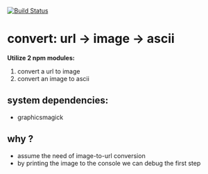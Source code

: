 [![Build Status](https://travis-ci.org/brownman/url_to_image_to_ascii.svg)](https://travis-ci.org/brownman/url_to_image_to_ascii)

convert: url -> image -> ascii
============
**Utilize 2 npm modules:**
 1. convert a url to image 
 2. convert an image to ascii

system dependencies:
---
- graphicsmagick

why ?
---
- assume the need of image-to-url conversion
- by printing the image to the console we can debug the first step
